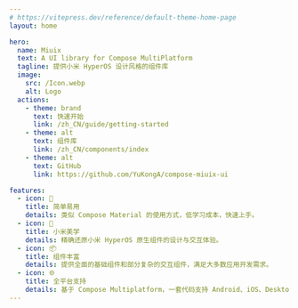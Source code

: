 ```yaml
---
# https://vitepress.dev/reference/default-theme-home-page
layout: home

hero:
  name: Miuix
  text: A UI library for Compose MultiPlatform
  tagline: 提供小米 HyperOS 设计风格的组件库
  image:
    src: /Icon.webp
    alt: Logo
  actions:
    - theme: brand
      text: 快速开始
      link: /zh_CN/guide/getting-started
    - theme: alt
      text: 组件库
      link: /zh_CN/components/index
    - theme: alt
      text: GitHub
      link: https://github.com/YuKongA/compose-miuix-ui

features:
  - icon: 🚀
    title: 简单易用
    details: 类似 Compose Material 的使用方式，低学习成本，快速上手。
  - icon: 🎨
    title: 小米美学
    details: 精确还原小米 HyperOS 原生组件的设计与交互体验。
  - icon: 📦
    title: 组件丰富
    details: 提供全面的基础组件和部分复杂的交互组件，满足大多数应用开发需求。
  - icon: 🌐
    title: 全平台支持
    details: 基于 Compose Multiplatform，一套代码支持 Android、iOS、Desktop 等平台。
---
```


